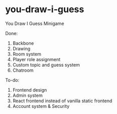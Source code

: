 # you-draw-i-guess
You Draw I Guess Minigame

Done: 
1. Backbone
2. Drawing
3. Room system
4. Player role assignment
5. Custom topic and guess system
6. Chatroom

To-do:
1. Frontend design
2. Admin system
3. React frontend instead of vanilla static frontend
4. Account system & Security